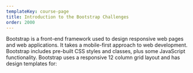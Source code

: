 ```yaml
---
templateKey: course-page
title: Introduction to the Bootstrap Challenges
order: 2000
---
```


Bootstrap is a front-end framework used to design responsive web pages and web applications. It takes a mobile-first approach to web development. Bootstrap includes pre-built CSS styles and classes, plus some JavaScript functionality. Bootstrap uses a responsive 12 column grid layout and has design templates for: